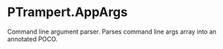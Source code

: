 # PTrampert.AppArgs
Command line argument parser. Parses command line args array into an annotated POCO.
